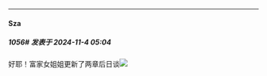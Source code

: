 ﻿
*****

####  Sza  
##### 1056#       发表于 2024-11-4 05:04

好耶！富家女姐姐更新了两章后日谈<img src="https://static.saraba1st.com/image/smiley/face2017/072.png" referrerpolicy="no-referrer">

